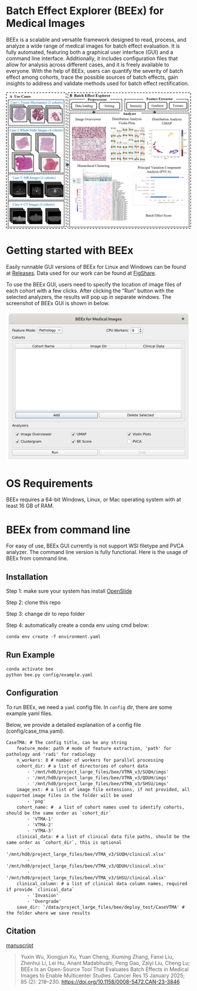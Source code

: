 # Batch Effect Explorer (BEEx) for Medical Images
BEEx is a scalable and versatile framework designed to read, process, and analyze a wide range of medical images for batch effect evaluation. It is fully automated, featuring both a graphical user interface (GUI) and a command line interface. Additionally, it includes configuration files that allow for analysis across different cases, and it is freely available to everyone. With the help of BEEx, users can quantify the severity of batch effect among cohorts, trace the possible sources of batch effects, gain insights to address and validate methods used for batch effect rectification.

![](docs/beex_overview.png)

# Getting started with BEEx
Easily runnable GUI versions of BEEx for Linux and Windows can be found at [Releases](https://github.com/wuusn/beex/releases). Data used for our work can be found at [FigShare](https://figshare.com/s/a58be7e45928df2dfcb2).

To use the BEEx GUI, users need to specify the location of image files of each cohort with a few clicks. After clicking the “Run” button with the selected analyzers, the results will pop up in separate windows. The screenshot of BEEx GUI is shown in below.

![](docs/beex_gui.png)

# OS Requirements
BEEx requires a 64-bit Windows, Linux, or Mac operating system with at least 16 GB of RAM. 

# BEEx from command line
For easy of use, BEEx GUI currently is not support WSI filetype and PVCA analyzer. The command line version is fully functional. Here is the usage of BEEx from command line. 

## Installation
Step 1: make sure your system has install [OpenSlide](https://openslide.org/download/)

Step 2: clone this repo

Step 3: change dir to repo folder  

Step 4: automatically create a conda env using cmd below:
```
conda env create -f environment.yaml
```

## Run Example
```
conda activate bee
python bee.py config/example.yaml
```

## Configuration
To run BEEx, we need a `yaml` config file. In `config` dir, there are some example yaml files.

Below, we provide a detailed explanation of a config file (config/case_tma.yaml).

```
CaseTMA: # The config title, can be any string
    feature_mode: path # mode of feature extraction, 'path' for pathology and 'radi' for radiology
    n_workers: 8 # number of workers for parallel processing
    cohort_dir: # a list of directories of cohort data
        - '/mnt/hd0/project_large_files/bee/VTMA_v3/SUQH/imgs'
        - '/mnt/hd0/project_large_files/bee/VTMA_v3/QDUH/imgs'
        - '/mnt/hd0/project_large_files/bee/VTMA_v3/SHSU/imgs'
    image_ext: # a list of image file extensions, if not provided, all supported image files in the folder will be used
        - 'png'
    cohort_name: #  a list of cohort names used to identify cohorts, should be the same order as `cohort_dir`
        - 'VTMA-1'
        - 'VTMA-2'
        - 'VTMA-3'
    clinical_data: # a list of clinical data file paths, should be the same order as `cohort_dir`, this is optional
        - '/mnt/hd0/project_large_files/bee/VTMA_v3/SUQH/clinical.xlsx'
        - '/mnt/hd0/project_large_files/bee/VTMA_v3/QDUH/clinical.xlsx'
        - '/mnt/hd0/project_large_files/bee/VTMA_v3/SHSU/clinical.xlsx'
    clinical_column: # a list of clinical data column names, required if provide `clinical_data`
        - 'Invasion'
        - 'Overgrade'
    save_dir: '/data/project_large_files/bee/deploy_test/CaseVTMA' # the folder where we save results
```
## Citation
[manuscript](can-23-3846.pdf)

> Yuxin Wu, Xiongjun Xu, Yuan Cheng, Xiuming Zhang, Fanxi Liu, Zhenhui Li, Lei Hu, Anant Madabhushi, Peng Gao, Zaiyi Liu, Cheng Lu; BEEx Is an Open-Source Tool That Evaluates Batch Effects in Medical Images to Enable Multicenter Studies. Cancer Res 15 January 2025; 85 (2): 218–230. https://doi.org/10.1158/0008-5472.CAN-23-3846

